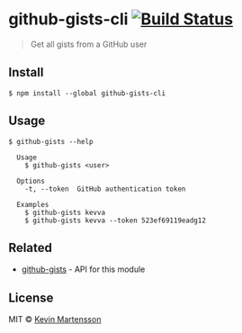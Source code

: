 # github-gists-cli [![Build Status](https://travis-ci.org/kevva/github-gists-cli.svg?branch=master)](https://travis-ci.org/kevva/github-gists-cli)

> Get all gists from a GitHub user


## Install

```
$ npm install --global github-gists-cli
```


## Usage

```
$ github-gists --help

  Usage
    $ github-gists <user>

  Options
    -t, --token  GitHub authentication token

  Examples
    $ github-gists kevva
    $ github-gists kevva --token 523ef69119eadg12
```


## Related

* [github-gists](https://github.com/kevva/github-gists) - API for this module


## License

MIT © [Kevin Martensson](https://github.com/kevva)

